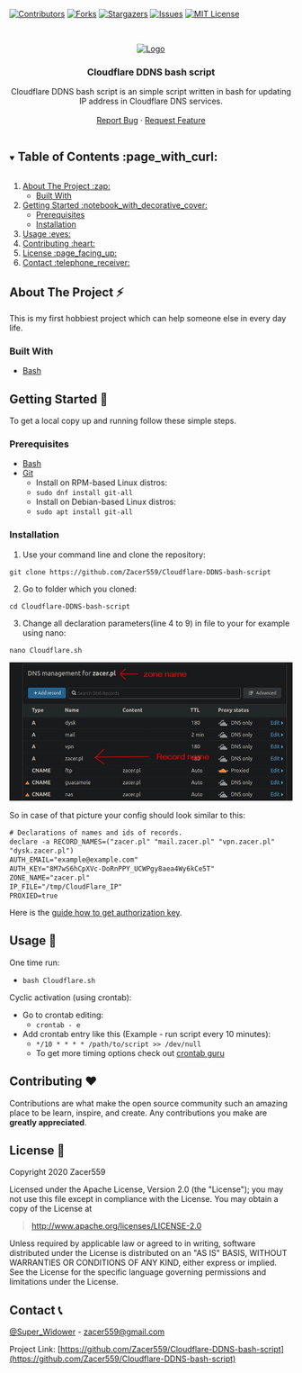 
[![Contributors][contributors-shield]][contributors-url]
[![Forks][forks-shield]][forks-url]
[![Stargazers][stars-shield]][stars-url]
[![Issues][issues-shield]][issues-url]
[![MIT License][license-shield]][license-url]



<!-- PROJECT LOGO -->
<br />
<p align="center">
  <a href="https://github.com/Zacer559/Cloudflare-DDNS-bash-script" >
    <img src="https://www.cloudflare.com/img/cf-facebook-card.png" alt="Logo" width="80" height="80">
  </a>

  <h3 align="center">Cloudflare DDNS bash script</h3>

  <p align="center">
    Cloudflare DDNS bash script is an simple script written in bash for updating IP address in Cloudflare DNS services. 
    <br />
    <br />
    <a href="https://github.com/Zacer559/Cloudflare-DDNS-bash-script/issues">Report Bug</a>
    ·
    <a href="https://github.com/Zacer559/Cloudflare-DDNS-bash-script/issues">Request Feature</a>
  </p>
</p>



<!-- TABLE OF CONTENTS -->
<details open="open">
  <summary><h2 style="display: inline-block">Table of Contents :page_with_curl:</h2></summary>
  <ol>
    <li>
      <a href="#about-the-project-zap">About The Project :zap: </a>
      <ul>
        <li><a href="#built-with">Built With</a></li>
      </ul>
    </li>
    <li>
      <a href="#getting-started-notebook_with_decorative_cover">Getting Started :notebook_with_decorative_cover:</a>
      <ul>
        <li><a href="#prerequisites">Prerequisites</a></li>
        <li><a href="#installation">Installation</a></li>
      </ul>
    </li>
    <li><a href="#usage-eyes">Usage :eyes:</a></li>
    <li><a href="#contributing-heart">Contributing :heart:</a></li>
    <li><a href="#license-page_facing_up">License :page_facing_up:</a></li>
    <li><a href="#contact-telephone_receiver">Contact :telephone_receiver:</a></li>
 <!--  <li><a href="#acknowledgements">Acknowledgements</a></li> -->
  </ol>
</details>

<!-- ABOUT THE PROJECT -->
## About The Project :zap:
This is my first hobbiest project which can help someone else in every day life. 





### Built With 

* [Bash](https://en.m.wikipedia.org/wiki/Bash_(Unix_shell))


<!-- GETTING STARTED -->
## Getting Started :notebook_with_decorative_cover:

To get a local copy up and running follow these simple steps.

### Prerequisites

* [Bash](https://en.m.wikipedia.org/wiki/Bash_(Unix_shell))
* [Git](https://git-scm.com/) 
  * Install on RPM-based Linux distros:
  * ``` sudo dnf install git-all ```
  * Install on Debian-based Linux distros:
  * ``` sudo apt install git-all ```

### Installation

1. Use your command line and clone the repository:

 ```
 git clone https://github.com/Zacer559/Cloudflare-DDNS-bash-script
```

 
2. Go to folder which you cloned: 
```
cd Cloudflare-DDNS-bash-script
```

3. Change all declaration parameters(line 4 to 9) in file to your for example using nano:
```
nano Cloudflare.sh
```


![alt text](https://github.com/Zacer559/Cloudflare-DDNS-bash-script/blob/main/Pictures/Cloudflare%20Console.png)

So in case of that picture your config should look similar to this:
```
# Declarations of names and ids of records.
declare -a RECORD_NAMES=("zacer.pl" "mail.zacer.pl" "vpn.zacer.pl" "dysk.zacer.pl")
AUTH_EMAIL="example@example.com"
AUTH_KEY="8M7wS6hCpXVc-DoRnPPY_UCWPgy8aea4Wy6kCe5T"
ZONE_NAME="zacer.pl"
IP_FILE="/tmp/CloudFlare_IP" 
PROXIED=true
```
Here is the [guide how to get authorization key](https://support.cloudflare.com/hc/en-us/articles/200167836-Managing-API-Tokens-and-Keys).

<!-- USAGE EXAMPLES -->
## Usage :eyes:
<!--
Use this space to show useful examples of how a project can be used. Additional screenshots, code examples and demos work well in this space. You may also link to more resources.

_For more examples, please refer to the [Documentation](https://example.com)_
 -->
One time run:
* ``` bash Cloudflare.sh ```

Cyclic activation (using crontab):
* Go to crontab editing:
  * ``` crontab - e ```
* Add crontab entry like this (Example - run script every 10 minutes):
  * ``` */10 * * * * /path/to/script >> /dev/null ```
  * To get more timing options check out [crontab guru](https://crontab.guru/) 
<!-- CONTRIBUTING -->
## Contributing :heart:

Contributions are what make the open source community such an amazing place to be learn, inspire, and create. Any contributions you make are **greatly appreciated**.



<!-- LICENSE -->
## License :page_facing_up:

Copyright 2020 Zacer559

Licensed under the Apache License, Version 2.0 (the "License");
you may not use this file except in compliance with the License.
You may obtain a copy of the License at

> http://www.apache.org/licenses/LICENSE-2.0

Unless required by applicable law or agreed to in writing, software
distributed under the License is distributed on an "AS IS" BASIS,
WITHOUT WARRANTIES OR CONDITIONS OF ANY KIND, either express or implied.
See the License for the specific language governing permissions and
limitations under the License.


<!-- CONTACT -->
## Contact :telephone_receiver:

[@Super_Widower](https://twitter.com/Super_Widower) - zacer559@gmail.com

Project Link: [https://github.com/Zacer559/Cloudflare-DDNS-bash-script](https://github.com/Zacer559/Cloudflare-DDNS-bash-script)



<!-- ACKNOWLEDGEMENTS 
## Acknowledgements -->




<!-- MARKDOWN LINKS & IMAGES -->
<!-- https://www.markdownguide.org/basic-syntax/#reference-style-links -->
[contributors-shield]: https://img.shields.io/github/contributors/Zacer559/Cloudflare-DDNS-bash-script.svg?style=for-the-badge
[contributors-url]: https://github.com/Zacer559/Cloudflare-DDNS-bash-script/graphs/contributors
[forks-shield]: https://img.shields.io/github/forks/Zacer559/Cloudflare-DDNS-bash-script.svg?style=for-the-badge
[forks-url]: https://github.com/Zacer559/Cloudflare-DDNS-bash-script/network/members
[stars-shield]: https://img.shields.io/github/stars/Zacer559/Cloudflare-DDNS-bash-script.svg?style=for-the-badge
[stars-url]: https://github.com/Zacer559/Cloudflare-DDNS-bash-script/stargazers
[issues-shield]: https://img.shields.io/github/issues/Zacer559/Cloudflare-DDNS-bash-script.svg?style=for-the-badge
[issues-url]: https://github.com/Zacer559/Cloudflare-DDNS-bash-script/issues
[license-shield]: https://img.shields.io/github/license/Zacer559/Cloudflare-DDNS-bash-script.svg?style=for-the-badge
[license-url]: https://github.com/Zacer559/Cloudflare-DDNS-bash-script/blob/master/LICENSE.txt
